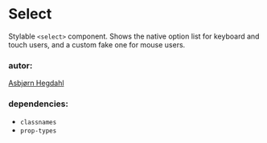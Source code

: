 # Select

Stylable `<select>` component. Shows the native option list for keyboard and touch users, and a custom fake one for mouse users.

### autor:

[Asbjørn Hegdahl](mailto:asbjorn.hegdahl@creuna.no)

### dependencies:

- `classnames`
- `prop-types`
